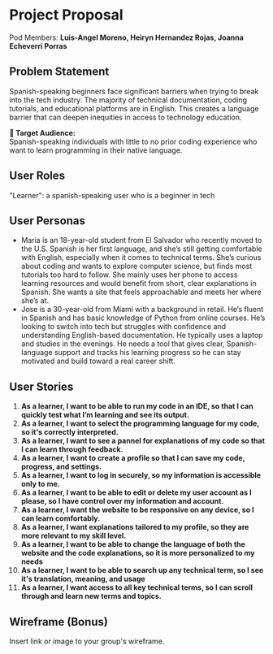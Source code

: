 # Project Proposal

Pod Members: **Luis-Angel Moreno, Heiryn Hernandez Rojas, Joanna Echeverri Porras**

## Problem Statement

Spanish-speaking beginners face significant barriers when trying to break into the tech industry. The majority of technical documentation, coding tutorials, and educational platforms are in English. This creates a language barrier that can deepen inequities in access to technology education.

**🎯 Target Audience:**  
Spanish-speaking individuals with little to no prior coding experience who want to learn programming in their native language.


## User Roles

"Learner": a spanish-speaking user who is a beginner in tech

## User Personas

- Maria is an 18-year-old student from El Salvador who recently moved to the U.S. Spanish is her first language, and she’s still getting comfortable with English, especially when it comes to technical terms. She’s curious about coding and wants to explore computer science, but finds most tutorials too hard to follow. She mainly uses her phone to access learning resources and would benefit from short, clear explanations in Spanish. She wants a site that feels approachable and meets her where she’s at.
- Jose is a 30-year-old from Miami with a background in retail. He’s fluent in Spanish and has basic knowledge of Python from online courses. He’s looking to switch into tech but struggles with confidence and understanding English-based documentation. He typically uses a laptop and studies in the evenings. He needs a tool that gives clear, Spanish-language support and tracks his learning progress so he can stay motivated and build toward a real career shift.

## User Stories

1. **As a learner, I want to be able to run my code in an IDE, so that I can quickly test what I’m learning and see its output.**
2. **As a learner, I want to select the programming language for my code, so it's correctly interpreted.**
3. **As a learner, I want to see a pannel for explanations of my code so that I can learn through feedback.**
4. **As a learner, I want to create a profile so that I can save my code, progress, and settings.**
5. **As a learner, I want to log in securely, so my information is accessible only to me.**
6. **As a learner, I want to be able to edit or delete my user account as I please, so I have control over my information and account.**
7. **As a learner, I want the website to be responsive on any device, so I can learn comfortably.**
8. **As a learner, I want explanations tailored to my profile, so they are more relevant to my skill level.**
9. **As a learner, I want to be able to change the language of both the website and the code explanations, so it is more personalized to my needs**
10. **As a learner, I want to be able to search up any technical term, so I see it's translation, meaning, and usage**
11. **As a learner, I want access to all key technical terms, so I can scroll through and learn new terms and topics.**

## Wireframe (Bonus)

Insert link or image to your group's wireframe. 
